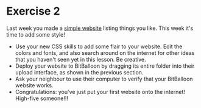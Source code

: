 # Exercise 2

Last week you made a [simple website](../week1/#exercise1 "Week 1 Exercise 1") listing things you like. This week it's time to add some style!

* Use your new CSS skills to add some flair to your website. Edit the colors and fonts, and also search around on the internet for other ideas that you haven't seen yet in this lesson. Be creative.
* Deploy your website to BitBalloon by dragging its entire folder into their upload interface, as shown in the previous section.
* Ask your neighbour to use their computer to verify that your BitBalloon website works. 
* Congratulations: you've just put your first website onto the internet! High-five someone!!!